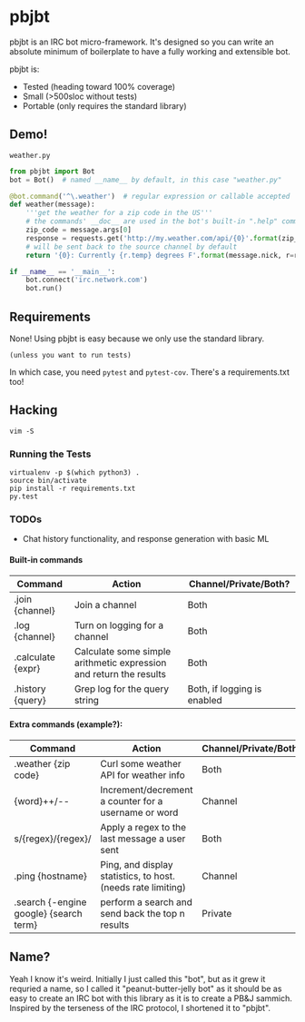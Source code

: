 # pbjbt

pbjbt is an IRC bot micro-framework. It's designed so you can write an absolute minimum of boilerplate to have a fully working and extensible bot.

pbjbt is:
- Tested (heading toward 100% coverage)
- Small (>500sloc without tests)
- Portable (only requires the standard library)

## Demo!

`weather.py`

```python
from pbjbt import Bot
bot = Bot()  # named __name__ by default, in this case "weather.py"

@bot.command('^\.weather')  # regular expression or callable accepted
def weather(message):
    '''get the weather for a zip code in the US'''
    # the commands' __doc__ are used in the bot's built-in ".help" command
    zip_code = message.args[0]
    response = requests.get('http://my.weather.com/api/{0}'.format(zip_code))
    # will be sent back to the source channel by default
    return '{0}: Currently {r.temp} degrees F'.format(message.nick, r=response.json())

if __name__ == '__main__':
    bot.connect('irc.network.com')
    bot.run()
```

## Requirements

None! Using pbjbt is easy because we only use the standard library.
```none
(unless you want to run tests)
```
In which case, you need `pytest` and `pytest-cov`. There's a requirements.txt too!

## Hacking

`vim -S`

### Running the Tests

```shell
virtualenv -p $(which python3) .
source bin/activate
pip install -r requirements.txt
py.test
```

### TODOs

- Chat history functionality, and response generation with basic ML

#### Built-in commands

| Command | Action | Channel/Private/Both? |
| ------- | ------ | --------------------- |
| .join {channel} | Join a channel | Both |
| .log {channel} | Turn on logging for a channel | Both |
| .calculate {expr} | Calculate some simple arithmetic expression and return the results | Both |
| .history {query} | Grep log for the query string | Both, if logging is enabled |

#### Extra commands (example?):

| Command | Action | Channel/Private/Both? |
| ------- | ------ | --------------------- |
| .weather {zip code} | Curl some weather API for weather info | Both |
| {word}++/-- | Increment/decrement a counter for a username or word | Channel |
| s/{regex}/{regex}/ | Apply a regex to the last message a user sent | Both |
| .ping {hostname} | Ping, and display statistics, to host. (needs rate limiting) | Channel |
| .search {-engine google} {search term} | perform a search and send back the top n results | Private |

## Name?

Yeah I know it's weird. Initially I just called this "bot", but as it grew it
requried a name, so I called it "peanut-butter-jelly bot" as it should be as easy
to create an IRC bot with this library as it is to create a PB&J sammich.
Inspired by the terseness of the IRC protocol, I shortened it to "pbjbt".

